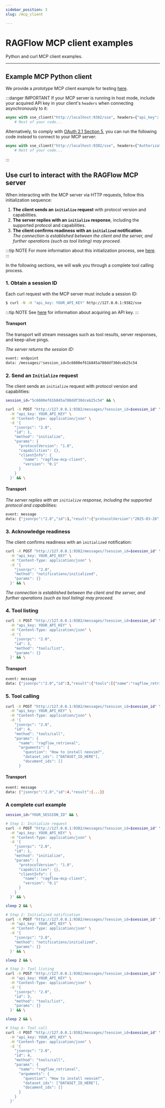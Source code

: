 ```yaml
---
sidebar_position: 3
slug: /mcp_client

---
```


# RAGFlow MCP client examples

Python and curl MCP client examples.

------

## Example MCP Python client

We provide a *prototype* MCP client example for testing [here](https://github.com/infiniflow/ragflow/blob/main/mcp/client/client.py).

:::danger IMPORTANT
If your MCP server is running in host mode, include your acquired API key in your client's `headers` when connecting asynchronously to it:

```python
async with sse_client("http://localhost:9382/sse", headers={"api_key": "YOUR_KEY_HERE"}) as streams:
    # Rest of your code...
```

Alternatively, to comply with [OAuth 2.1 Section 5](https://datatracker.ietf.org/doc/html/draft-ietf-oauth-v2-1-12#section-5), you can run the following code *instead* to connect to your MCP server:

```python
async with sse_client("http://localhost:9382/sse", headers={"Authorization": "YOUR_KEY_HERE"}) as streams:
    # Rest of your code...
```
:::

## Use curl to interact with the RAGFlow MCP server

When interacting with the MCP server via HTTP requests, follow this initialization sequence:

1. **The client sends an `initialize` request** with protocol version and capabilities.
2. **The server replies with an `initialize` response**, including the supported protocol and capabilities.
3. **The client confirms readiness with an `initialized` notification**.  
   _The connection is established between the client and the server, and further operations (such as tool listing) may proceed._

:::tip NOTE
For more information about this initialization process, see [here](https://modelcontextprotocol.io/docs/concepts/architecture#1-initialization). 
:::

In the following sections, we will walk you through a complete tool calling process.

### 1. Obtain a session ID

Each curl request with the MCP server must include a session ID:

```bash
$ curl -N -H "api_key: YOUR_API_KEY" http://127.0.0.1:9382/sse
```

:::tip NOTE
See [here](../acquire_ragflow_api_key.md) for information about acquiring an API key.
:::

#### Transport

The transport will stream messages such as tool results, server responses, and keep-alive pings.

_The server returns the session ID:_

```bash
event: endpoint
data: /messages/?session_id=5c6600ef61b845a788ddf30dceb25c54
```

### 2. Send an `Initialize` request

The client sends an `initialize` request with protocol version and capabilities:

```bash
session_id="5c6600ef61b845a788ddf30dceb25c54" && \

curl -X POST "http://127.0.0.1:9382/messages/?session_id=$session_id" \
  -H "api_key: YOUR_API_KEY" \
  -H "Content-Type: application/json" \
  -d '{
    "jsonrpc": "2.0",
    "id": 1,
    "method": "initialize",
    "params": {
      "protocolVersion": "1.0",
      "capabilities": {},
      "clientInfo": {
        "name": "ragflow-mcp-client",
        "version": "0.1"
      }
    }
  }' && \
```

#### Transport

_The server replies with an `initialize` response, including the supported protocol and capabilities:_

```bash
event: message
data: {"jsonrpc":"2.0","id":1,"result":{"protocolVersion":"2025-03-26","capabilities":{"experimental":{"headers":{"host":"127.0.0.1:9382","user-agent":"curl/8.7.1","accept":"*/*","api_key":"ragflow-xxxxxxxxxxxx","accept-encoding":"gzip"}},"tools":{"listChanged":false}},"serverInfo":{"name":"ragflow-server","version":"1.9.4"}}}
```

### 3. Acknowledge readiness

The client confirms readiness with an `initialized` notification:

```bash
curl -X POST "http://127.0.0.1:9382/messages/?session_id=$session_id" \
  -H "api_key: YOUR_API_KEY" \
  -H "Content-Type: application/json" \
  -d '{
    "jsonrpc": "2.0",
    "method": "notifications/initialized",
    "params": {}
  }' && \
```

 _The connection is established between the client and the server, and further operations (such as tool listing) may proceed._

### 4. Tool listing

```bash
curl -X POST "http://127.0.0.1:9382/messages/?session_id=$session_id" \
  -H "api_key: YOUR_API_KEY" \
  -H "Content-Type: application/json" \
  -d '{
    "jsonrpc": "2.0",
    "id": 3,
    "method": "tools/list",
    "params": {}
  }' && \
```

#### Transport

```bash
event: message
data: {"jsonrpc":"2.0","id":3,"result":{"tools":[{"name":"ragflow_retrieval","description":"Retrieve relevant chunks from the RAGFlow retrieve interface based on the question, using the specified dataset_ids and optionally document_ids. Below is the list of all available datasets, including their descriptions and IDs. If you're unsure which datasets are relevant to the question, simply pass all dataset IDs to the function.","inputSchema":{"type":"object","properties":{"dataset_ids":{"type":"array","items":{"type":"string"}},"document_ids":{"type":"array","items":{"type":"string"}},"question":{"type":"string"}},"required":["dataset_ids","question"]}}]}}

```

### 5. Tool calling

```bash
curl -X POST "http://127.0.0.1:9382/messages/?session_id=$session_id" \
  -H "api_key: YOUR_API_KEY" \
  -H "Content-Type: application/json" \
  -d '{
    "jsonrpc": "2.0",
    "id": 4,
    "method": "tools/call",
    "params": {
      "name": "ragflow_retrieval",
      "arguments": {
        "question": "How to install neovim?",
        "dataset_ids": ["DATASET_ID_HERE"],
        "document_ids": []
      }

```

#### Transport

```bash
event: message
data: {"jsonrpc":"2.0","id":4,"result":{...}}

```

### A complete curl example

```bash
session_id="YOUR_SESSION_ID" && \

# Step 1: Initialize request
curl -X POST "http://127.0.0.1:9382/messages/?session_id=$session_id" \
  -H "api_key: YOUR_API_KEY" \
  -H "Content-Type: application/json" \
  -d '{
    "jsonrpc": "2.0",
    "id": 1,
    "method": "initialize",
    "params": {
      "protocolVersion": "1.0",
      "capabilities": {},
      "clientInfo": {
        "name": "ragflow-mcp-client",
        "version": "0.1"
      }
    }
  }' && \

sleep 2 && \

# Step 2: Initialized notification
curl -X POST "http://127.0.0.1:9382/messages/?session_id=$session_id" \
  -H "api_key: YOUR_API_KEY" \
  -H "Content-Type: application/json" \
  -d '{
    "jsonrpc": "2.0",
    "method": "notifications/initialized",
    "params": {}
  }' && \

sleep 2 && \

# Step 3: Tool listing
curl -X POST "http://127.0.0.1:9382/messages/?session_id=$session_id" \
  -H "api_key: YOUR_API_KEY" \
  -H "Content-Type: application/json" \
  -d '{
    "jsonrpc": "2.0",
    "id": 3,
    "method": "tools/list",
    "params": {}
  }' && \

sleep 2 && \

# Step 4: Tool call
curl -X POST "http://127.0.0.1:9382/messages/?session_id=$session_id" \
  -H "api_key: YOUR_API_KEY" \
  -H "Content-Type: application/json" \
  -d '{
    "jsonrpc": "2.0",
    "id": 4,
    "method": "tools/call",
    "params": {
      "name": "ragflow_retrieval",
      "arguments": {
        "question": "How to install neovim?",
        "dataset_ids": ["DATASET_ID_HERE"],
        "document_ids": []
      }
    }
  }'

```
